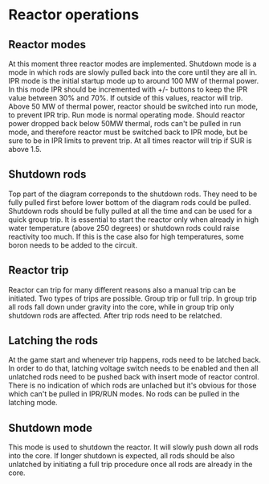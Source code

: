 # Reactor operations

## Reactor modes

At this moment three reactor modes are implemented. Shutdown mode is a mode in which rods are slowly pulled back into the core until they are all in. IPR mode is the initial startup mode up to around 100 MW of thermal power. In this mode IPR should be incremented with +/- buttons to keep the IPR value between 30% and 70%. If outside of this values, reactor will trip. Above 50 MW of thermal power, reactor should be switched into run mode, to prevent IPR trip. Run mode is normal operating mode. Should reactor power dropped back below 50MW thermal, rods can't be pulled in run mode, and therefore reactor must be switched back to IPR mode, but be sure to be in IPR limits to prevent trip. At all times reactor will trip if SUR is above 1.5.

## Shutdown rods

Top part of the diagram correponds to the shutdown rods. They need to be fully pulled first before lower bottom of the diagram rods could be pulled. Shutdown rods should be fully pulled at all the time and can be used for a quick group trip. It is essential to start the reactor only when already in high water temperature (above 250 degrees) or shutdown rods could raise reactivity too much. If this is the case also for high temperatures, some boron needs to be added to the circuit.

## Reactor trip

Reactor can trip for many different reasons also a manual trip can be initiated. Two types of trips are possible. Group trip or full trip. In group trip all rods fall down under gravity into the core, while in group trip only shutdown rods are affected. After trip rods need to be relatched.

## Latching the rods

At the game start and whenever trip happens, rods need to be latched back. In order to do that, latching voltage switch needs to be enabled and then all unlatched rods need to be pushed back with insert mode of reactor control. There is no indication of which rods are unlached but it's obvious for those which can't be pulled in IPR/RUN modes. No rods can be pulled in the latching mode.

## Shutdown mode

This mode is used to shutdown the reactor. It will slowly push down all rods into the core. If longer shutdown is expected, all rods should be also unlatched by initiating a full trip procedure once all rods are already in the core.
